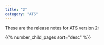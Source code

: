 ```yaml
---
title: "2"
category: "ATS"
---
```


These are the release notes for ATS version 2:

{{% number_child_pages sort="desc" %}}
